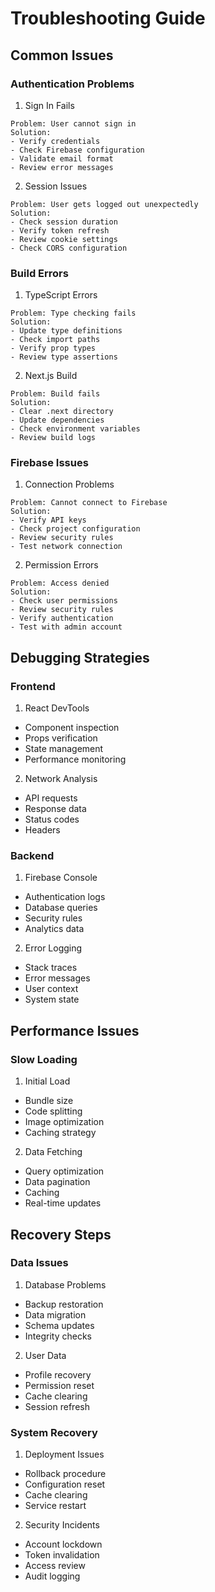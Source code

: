 # Troubleshooting Guide

## Common Issues

### Authentication Problems

1. Sign In Fails
```
Problem: User cannot sign in
Solution:
- Verify credentials
- Check Firebase configuration
- Validate email format
- Review error messages
```

2. Session Issues
```
Problem: User gets logged out unexpectedly
Solution:
- Check session duration
- Verify token refresh
- Review cookie settings
- Check CORS configuration
```

### Build Errors

1. TypeScript Errors
```
Problem: Type checking fails
Solution:
- Update type definitions
- Check import paths
- Verify prop types
- Review type assertions
```

2. Next.js Build
```
Problem: Build fails
Solution:
- Clear .next directory
- Update dependencies
- Check environment variables
- Review build logs
```

### Firebase Issues

1. Connection Problems
```
Problem: Cannot connect to Firebase
Solution:
- Verify API keys
- Check project configuration
- Review security rules
- Test network connection
```

2. Permission Errors
```
Problem: Access denied
Solution:
- Check user permissions
- Review security rules
- Verify authentication
- Test with admin account
```

## Debugging Strategies

### Frontend

1. React DevTools
- Component inspection
- Props verification
- State management
- Performance monitoring

2. Network Analysis
- API requests
- Response data
- Status codes
- Headers

### Backend

1. Firebase Console
- Authentication logs
- Database queries
- Security rules
- Analytics data

2. Error Logging
- Stack traces
- Error messages
- User context
- System state

## Performance Issues

### Slow Loading

1. Initial Load
- Bundle size
- Code splitting
- Image optimization
- Caching strategy

2. Data Fetching
- Query optimization
- Data pagination
- Caching
- Real-time updates

## Recovery Steps

### Data Issues

1. Database Problems
- Backup restoration
- Data migration
- Schema updates
- Integrity checks

2. User Data
- Profile recovery
- Permission reset
- Cache clearing
- Session refresh

### System Recovery

1. Deployment Issues
- Rollback procedure
- Configuration reset
- Cache clearing
- Service restart

2. Security Incidents
- Account lockdown
- Token invalidation
- Access review
- Audit logging